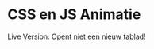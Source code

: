 # CSS en JS Animatie
Live Version:
[Opent niet een nieuw tablad!](http://29198.hosts2.ma-cloud.nl/bewijzenmap/periode2.2/fro/css_js_animatie/)